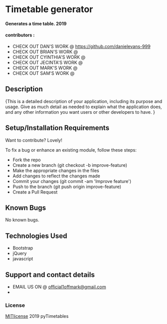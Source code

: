 # Timetable generator
#### Generates a time table.  2019
#### contributors :
* CHECK OUT DAN'S WORK  @ https://github.com/danielevans-999
* CHECK OUT BRIAN'S WORK @
* CHECK OUT CYINTHIA'S WORK @
* CHECK OUT JECINTA'S WORK @
* CHECK OUT MARK'S WORK @
* CHECK OUT SAM'S WORK @
## Description
{This is a detailed description of your application, including its purpose and usage.  Give as much detail as needed to explain what the application does, and any other information you want users or other developers to have. }
## Setup/Installation Requirements
Want to contribute? Lovely!

To fix a bug or enhance an existing module, follow these steps:

* Fork the repo
* Create a new branch (git checkout -b improve-feature)
* Make the appropriate changes in the files
* Add changes to reflect the changes made
* Commit your changes (git commit -am 'Improve feature')
* Push to the branch (git push origin improve-feature)
* Create a Pull Request
## Known Bugs
No known bugs.
## Technologies Used 
* Bootstrap 
* jQuery
* javascript
## Support and contact details
* EMAIL US ON @ official1offmark@gmail.com
* 
### License
[MITlicense](LICENSE) 2019   pyTimetables